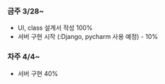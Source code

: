 ### 금주 3/28~
- UI, class 설계서 작성 100%
- 서버 구현 시작 (:Django, pycharm 사용 예정) - 10% 

### 차주 4/4~
- 서버 구현 40%

